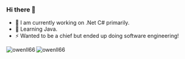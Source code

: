### Hi there 👋

- 🔭 I am currently working on .Net C# primarily.
- 🌱 Learning Java.
- ⚡ Wanted to be a chief but ended up doing software engineering!

<img align="left" src="https://github-readme-stats.vercel.app/api/top-langs?username=owenll66&show_icons=true&locale=en&layout=compact" alt="owenll66"/>

<img align="center" src="https://github-readme-streak-stats.herokuapp.com/?user=owenll66&" alt="owenll66"/>